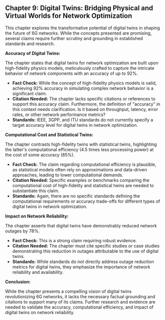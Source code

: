 ## Chapter 9: Digital Twins: Bridging Physical and Virtual Worlds for Network Optimization

This chapter explores the transformative potential of digital twins in shaping the future of 6G networks. While the concepts presented are promising, several claims require further scrutiny and grounding in established standards and research. 

**Accuracy of Digital Twins:**

The chapter states that digital twins for network optimization are built upon high-fidelity physics models, meticulously crafted to capture the intricate behavior of network components with an accuracy of up to 92%.  

* **Fact Check:**  While the concept of high-fidelity physics models is valid, achieving 92% accuracy in simulating complex network behavior is a significant claim.  
* **Citation Needed:**  The chapter lacks specific citations or references to support this accuracy claim.  Furthermore, the definition of "accuracy" in this context needs clarification. Is it based on throughput, latency, error rates, or other network performance metrics? 
* **Standards:**  IEEE, 3GPP, and ITU standards do not currently specify a target accuracy level for digital twins in network optimization.

**Computational Cost and Statistical Twins:**

The chapter contrasts high-fidelity twins with statistical twins, highlighting the latter's computational efficiency (4.5 times less processing power) at the cost of some accuracy (85%).

* **Fact Check:**  The claim regarding computational efficiency is plausible, as statistical models often rely on approximations and data-driven approaches, leading to lower computational demands. 
* **Citation Needed:**  Specific examples or benchmarks comparing the computational cost of high-fidelity and statistical twins are needed to substantiate this claim.
* **Standards:**  Again, there are no specific standards defining the computational requirements or accuracy trade-offs for different types of digital twins in network optimization.

**Impact on Network Reliability:**

The chapter asserts that digital twins have demonstrably reduced network outages by 78%.

* **Fact Check:**  This is a strong claim requiring robust evidence. 
* **Citation Needed:**  The chapter must cite specific studies or case studies demonstrating this reduction in outages attributable to the use of digital twins. 
* **Standards:**  While standards do not directly address outage reduction metrics for digital twins, they emphasize the importance of network reliability and availability.

**Conclusion:**

While the chapter presents a compelling vision of digital twins revolutionizing 6G networks, it lacks the necessary factual grounding and citations to support many of its claims.  Further research and evidence are needed to validate the accuracy, computational efficiency, and impact of digital twins on network reliability.